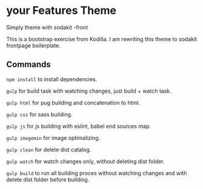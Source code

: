 # your Features Theme

Simply theme with sodakit -front

This is a bootstrap exercise from Kodilla.
I am rewriting this theme to sodakit frontpage boilerplate.

## Commands

`npm install` to install dependencies.

`gulp` for build task with watching changes, just build + watch task.

`gulp html` for pug building and concatenation to html.

`gulp css` for sass building.

`gulp js` for js building with eslint, babel end sources map.

`gulp imagemin` for image optimalizing.

`gulp clean` for delete dist catalog.

`gulp watch` for watch changes only, without deleting dist folder.

`gulp build` to run all building proces without watching changes and with delete dist
 folder before building.


